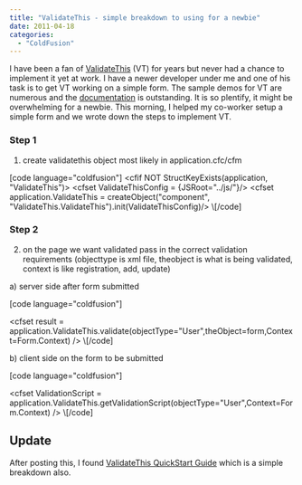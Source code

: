 ```yaml
---
title: "ValidateThis - simple breakdown to using for a newbie"
date: 2011-04-18
categories: 
  - "ColdFusion"
---
```


I have been a fan of [ValidateThis](http://www.validatethis.org/) (VT) for years but never had a chance to implement it yet at work. I have a newer developer under me and one of his task is to get VT working on a simple form. The sample demos for VT are numerous and the [documentation](http://www.validatethis.org/docs/) is outstanding. It is so plentify, it might be overwhelming for a newbie. This morning, I helped my co-worker setup a simple form and we wrote down the steps to implement VT.

### Step 1

1) create validatethis object most likely in application.cfc/cfm

\[code language="coldfusion"\]
<cfif NOT StructKeyExists(application, "ValidateThis")>
 <cfset ValidateThisConfig = {JSRoot="../js/"}/>
 <cfset application.ValidateThis = createObject("component", "ValidateThis.ValidateThis").init(ValidateThisConfig)/>
</cfif>
\\[/code\]

### Step 2

2) on the page we want validated pass in the correct validation requirements (objecttype is xml file, theobject is what is being validated, context is like registration, add, update)

a) server side after form submitted

\[code language="coldfusion"\]
<!--- Use the validate() method to perform server-side validations on an object.  --->
<cfset result = application.ValidateThis.validate(objectType="User",theObject=form,Context=Form.Context) />
\\[/code\]

b) client side on the form to be submitted

\[code language="coldfusion"\]
<!--- Use the getInitializationScript() method to return JavaScript code to set up client-side validations.  --->
<cfset ValInit = application.ValidateThis.getInitializationScript() />
<cfhtmlhead text="#ValInit#" />

<!--- Use the getValidationScript() method to return JavaScript code for client-side validations.  
(objecttype is xml file, context is like registration, add, update)--->
<cfset ValidationScript = application.ValidateThis.getValidationScript(objectType="User",Context=Form.Context) />
<cfhtmlhead text="#ValidationScript#" />
\\[/code\]

## Update

After posting this, I found [ValidateThis QuickStart Guide](http://www.validatethis.org/docs/wiki/QuickStart_Guide.cfm) which is a simple breakdown also.
